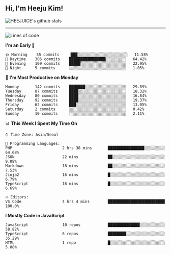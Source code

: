 ## Hi, I'm Heeju Kim!

![HEEJUICE's github stats](https://github-readme-stats.vercel.app/api?username=HEEJUICE&show_icons=true)

---
<!--START_SECTION:waka-->
![Lines of code](https://img.shields.io/badge/From%20Hello%20World%20I%27ve%20Written-10.7%20million%20lines%20of%20code-blue)

**I'm an Early 🐤** 

```text
🌞 Morning    55 commits     ███░░░░░░░░░░░░░░░░░░░░░░   11.58% 
🌆 Daytime    306 commits    ████████████████░░░░░░░░░   64.42% 
🌃 Evening    109 commits    █████░░░░░░░░░░░░░░░░░░░░   22.95% 
🌙 Night      5 commits      ░░░░░░░░░░░░░░░░░░░░░░░░░   1.05%

```
📅 **I'm Most Productive on Monday** 

```text
Monday       142 commits    ███████░░░░░░░░░░░░░░░░░░   29.89% 
Tuesday      87 commits     ████░░░░░░░░░░░░░░░░░░░░░   18.32% 
Wednesday    80 commits     ████░░░░░░░░░░░░░░░░░░░░░   16.84% 
Thursday     92 commits     ████░░░░░░░░░░░░░░░░░░░░░   19.37% 
Friday       62 commits     ███░░░░░░░░░░░░░░░░░░░░░░   13.05% 
Saturday     2 commits      ░░░░░░░░░░░░░░░░░░░░░░░░░   0.42% 
Sunday       10 commits     ░░░░░░░░░░░░░░░░░░░░░░░░░   2.11%

```


📊 **This Week I Spent My Time On** 

```text
⌚︎ Time Zone: Asia/Seoul

💬 Programming Languages: 
PHP                      2 hrs 38 mins       ████████████████░░░░░░░░░   64.68% 
JSON                     22 mins             ██░░░░░░░░░░░░░░░░░░░░░░░   9.08% 
Markdown                 18 mins             ██░░░░░░░░░░░░░░░░░░░░░░░   7.53% 
Jinja2                   16 mins             █░░░░░░░░░░░░░░░░░░░░░░░░   6.79% 
TypeScript               16 mins             █░░░░░░░░░░░░░░░░░░░░░░░░   6.69%

🔥 Editors: 
VS Code                  4 hrs 4 mins        █████████████████████████   100.0%

```

**I Mostly Code in JavaScript** 

```text
JavaScript               10 repos            ██████████████░░░░░░░░░░░   58.82% 
TypeScript               6 repos             ████████░░░░░░░░░░░░░░░░░   35.29% 
HTML                     1 repo              █░░░░░░░░░░░░░░░░░░░░░░░░   5.88%

```



<!--END_SECTION:waka-->

